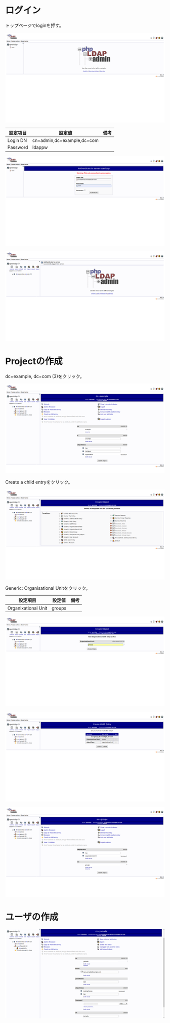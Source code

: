 # ログイン

トップページでloginを押す。

![login_1](images/ldap/phpldapadmin/login_1.png)





| 設定項目 | 設定値                     | 備考 |
| -------- | -------------------------- | ---- |
| Login DN | cn=admin,dc=example,dc=com |      |
| Password | ldappw                     |      |

![login_2](images/ldap/phpldapadmin/login_2.png)


![login_3](images/ldap/phpldapadmin/login_3.png)

# Projectの作成

dc=example, dc=com (3)をクリック。

![create_organisational_unit_1](images/ldap/phpldapadmin/create_organisational_unit_1.png)

Create a child entryをクリック。

![create_organisational_unit_2](images/ldap/phpldapadmin/create_organisational_unit_2.png)

Generic: Organisational Unitをクリック。

| 設定項目            | 設定値 | 備考 |
| ------------------- | ------ | ---- |
| Organixational Unit | groups |      |

![create_organisational_unit_3](images/ldap/phpldapadmin/create_organisational_unit_3.png)

![create_organisational_unit_4](images/ldap/phpldapadmin/create_organisational_unit_4.png)

![create_organisational_unit_5](images/ldap/phpldapadmin/create_organisational_unit_5.png)

# ユーザの作成

![create_user_entry_1](images/ldap/phpldapadmin/create_user_entry_1.png)